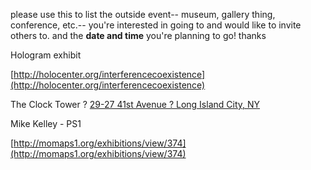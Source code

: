 
please use this to list the outside event-- museum, gallery thing, conference, etc.-- you're interested in going to and would like to invite others to. and the **date and time** you're planning to go! thanks

Hologram exhibit

[<a href='http://holocenter.org/interferencecoexistence'/>http://holocenter.org/interferencecoexistence](http://holocenter.org/interferencecoexistence)</a>

The Clock Tower ? [29-27 41st Avenue ? Long Island City, NY](https://www.google.com/maps/preview#!q=29-27+41st+Avenue&data=!4m10!1m9!4m8!1m3!1d487518!2d-73.979681!3d40.6974881!3m2!1i1920!2i967!4f13.1)

Mike Kelley - PS1

[http://momaps1.org/exhibitions/view/374](http://momaps1.org/exhibitions/view/374)

